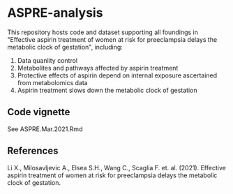 # ASPRE-analysis

This repository hosts code and dataset supporting all foundings in "Effective aspirin treatment of women at risk for preeclampsia delays the metabolic clock of gestation", including:

1. Data quanlity control
2. Metabolites and pathways affected by aspirin treatment
3. Protective effects of aspirin depend on internal exposure ascertained from metabolomics data
4. Aspirin treatment slows down the metabolic clock of gestation

## Code vignette
See ASPRE.Mar.2021.Rmd

## References
Li X., Milosavljevic A., Elsea S.H., Wang C., Scaglia F. et. al. (2021). Effective aspirin treatment of women at risk for preeclampsia delays the metabolic clock of gestation.
